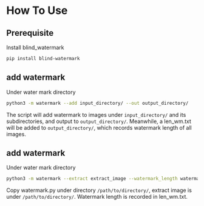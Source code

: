 # How To Use
## Prerequisite
Install blind_watermark
```bash
pip install blind-watermark
```
## add watermark
Under water mark directory
```bash
python3 -m watermark --add input_directory/ --out output_directory/
```
The script will add watermark to images under `input_directory/` and its subdirectories, and output to `output_directory/`.
Meanwhile, a len_wm.txt will be added to `output_directory/`, which records watermark length of all images.

## add watermark
Under water mark directory
```bash
python3 -m watermark --extract extract_image --watermark_length watermark_length
```
Copy watermark.py under directory `/path/to/directory/`, extract image is under `/path/to/directory/`.
Watermark length is recorded in len_wm.txt.
